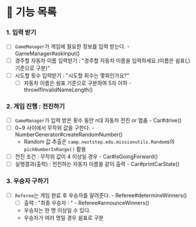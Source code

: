# 🚀 기능 목록


### 1. 입력 받기
- [ ] `GameManager`가 게임에 필요한 정보를 입력 받는다. - GameManager#askInput()
- [ ] 경주할 자동차 이름 입력받기 : "경주할 자동차 이름을 입력하세요.(이름은 쉼표(,) 기준으로 구분)"
- [ ] 시도할 횟수 입력받기 : "시도할 회수는 몇회인가요?"
  - [ ] 자동차 이름은 쉼표 기준으로 구분하여 5자 이하 - throwIfInvalidNameLength()

### 2. 게임 진행 : 전진하기
- [ ] `GameManager`가 입력 받은 횟수 동안 n대 자동차 전진 or 멈춤 - Car#drive()
- [ ] 0~9 사이에서 무작위 값을 구한다. - NumberGenerator#createRandomNumber()
  - Random 값 추출은 `camp.nextstep.edu.missionutils.Random`s의 `pickNumberInRange()` 활용
- [ ] 전진 조건 : 무작위 값이 4 이상일 경우 - Car#isGoingForward()
- [ ] 실행결과(출력) : 전진하는 자동차 이름을 같이 출력 - Car#printCarState()

### 3. 우승자 구하기
- [ ] `Referee`는 게임 완료 후 우승자를 알려준다. - Referee#determineWinners()
  - [ ] 출력 : "최종 우승자 : " - Referee#announceWinners()
  - 우승자는 한 명 이상일 수 있다.
  - 우승자가 여러 명일 경우 쉼표로 구분